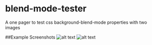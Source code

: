 # blend-mode-tester
A one pager to test css background-blend-mode properties with two images

##Example Screenshots
![alt text](https://www.dl.dropboxusercontent.com/s/su96u48416renlv/beethoven.png?dl=0 "example 1")
![alt text](https://www.dl.dropboxusercontent.com/s/zkp7hlegk2za5lt/cage1.png?dl=0 "example 2")


